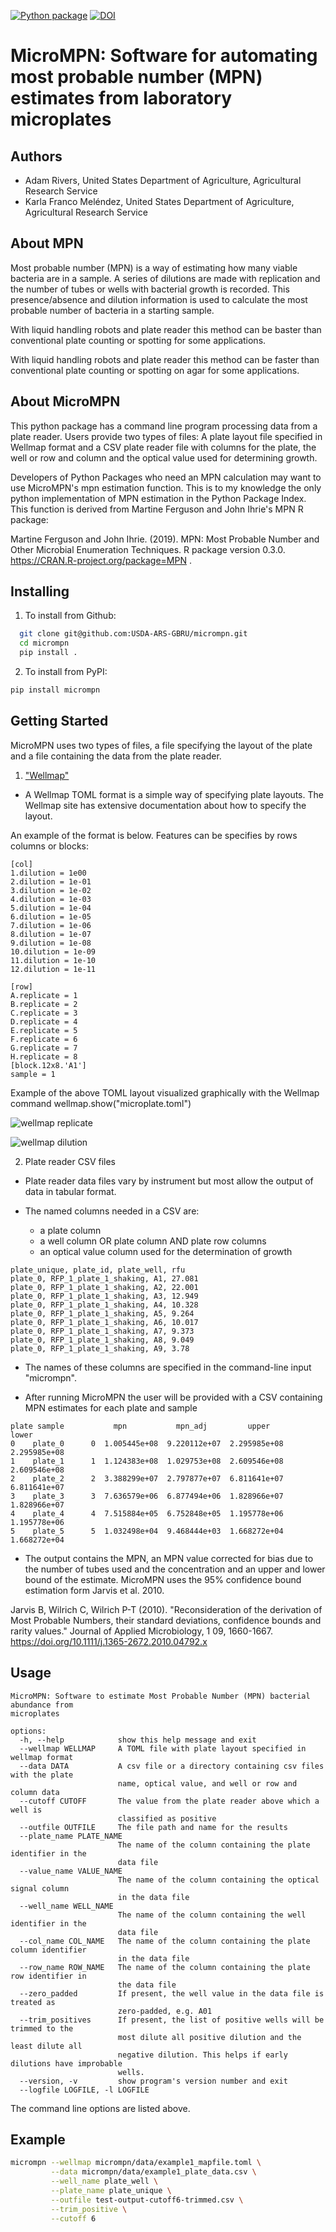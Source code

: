 [![Python package](https://github.com/USDA-ARS-GBRU/micrompn/actions/workflows/python-package.yml/badge.svg)](https://github.com/USDA-ARS-GBRU/micrompn/actions/workflows/python-package.yml)
[![DOI](https://zenodo.org/badge/632734005.svg)](https://zenodo.org/badge/latestdoi/632734005)

# MicroMPN: Software for automating most probable number (MPN) estimates from laboratory microplates


## Authors

* Adam Rivers, United States Department of Agriculture, Agricultural Research Service
* Karla Franco Meléndez, United States Department of Agriculture, Agricultural Research Service


## About MPN

Most probable number (MPN) is a  way of estimating how many viable bacteria are in a sample. 
A series of dilutions are made with replication and the  number of  tubes  or wells with bacterial growth is recorded.
This presence/absence and dilution information is used to calculate the most probable number of bacteria in a starting sample.

With liquid handling robots and plate reader this method can be baster than conventional plate counting or 
spotting for some applications. 


With liquid handling robots and plate reader this method can be faster than conventional plate counting or 
spotting on agar for some applications. 



## About MicroMPN

This python package has a command line program processing data from a plate reader. Users provide two types of files: 
A plate layout file specified in Wellmap format and a  CSV plate reader file with columns for the plate, 
the well or row and column and the optical value used for determining growth.

Developers of Python Packages who need an MPN calculation may want to use MicroMPN's mpn estimation function.
This is to my knowledge the only python implementation of MPN estimation in the Python Package Index.
This function is derived from Martine Ferguson and John Ihrie's MPN R package:

Martine Ferguson and John Ihrie. (2019). MPN: Most Probable Number and 
Other Microbial Enumeration Techniques. R package version 0.3.0. <https://CRAN.R-project.org/package=MPN> .



## Installing


1. To install from Github: 

```bash
  git clone git@github.com:USDA-ARS-GBRU/micrompn.git
  cd micrompn
  pip install .
```
2. To install from PyPI:

```bash
pip install micrompn
```

## Getting Started

MicroMPN uses two types of files, a file specifying the layout of the plate and a file containing the data from the plate reader.

1. ["Wellmap"](https://wellmap.readthedocs.io/en/latest/index.html)

- A Wellmap TOML format is a simple way of specifying plate layouts. The Wellmap site has extensive documentation about how to specify the layout. 
   
An example of the format is below. Features can be specifies by rows columns or blocks:

```
[col]
1.dilution = 1e00
2.dilution = 1e-01
3.dilution = 1e-02
4.dilution = 1e-03
5.dilution = 1e-04
6.dilution = 1e-05
7.dilution = 1e-06
8.dilution = 1e-07
9.dilution = 1e-08
10.dilution = 1e-09
11.dilution = 1e-10
12.dilution = 1e-11

[row]
A.replicate = 1
B.replicate = 2
C.replicate = 3
D.replicate = 4
E.replicate = 5
F.replicate = 6
G.replicate = 7
H.replicate = 8
[block.12x8.'A1']
sample = 1
```

Example of the above TOML layout visualized graphically with the Wellmap command wellmap.show("microplate.toml")

![wellmap replicate](https://github.com/USDA-ARS-GBRU/micrompn/assets/68250738/59f471f0-74e5-44f3-9518-4b287d439745)

![wellmap dilution](https://github.com/USDA-ARS-GBRU/micrompn/assets/68250738/5a1d4203-f26e-46af-8d8c-24580c84e699)


2. Plate reader CSV files

- Plate reader data files vary by instrument but most allow the output of data in tabular format.

- The named columns needed in a CSV are:

    * a plate column
    * a well column OR plate column AND plate row columns
    * an optical value column used for the determination of growth

```
plate_unique, plate_id, plate_well, rfu
plate_0, RFP_1_plate_1_shaking, A1, 27.081
plate_0, RFP_1_plate_1_shaking, A2, 22.001
plate_0, RFP_1_plate_1_shaking, A3, 12.949
plate_0, RFP_1_plate_1_shaking, A4, 10.328
plate_0, RFP_1_plate_1_shaking, A5, 9.264
plate_0, RFP_1_plate_1_shaking, A6, 10.017
plate_0, RFP_1_plate_1_shaking, A7, 9.373
plate_0, RFP_1_plate_1_shaking, A8, 9.049
plate_0, RFP_1_plate_1_shaking, A9, 3.78

```

- The names of these columns are specified in the command-line input "micrompn".

- After running MicroMPN the user will be provided with a CSV containing MPN estimates for each plate and sample

```
plate sample           mpn           mpn_adj         upper         lower
0    plate_0      0  1.005445e+08  9.220112e+07  2.295985e+08  2.295985e+08
1    plate_1      1  1.124383e+08  1.029753e+08  2.609546e+08  2.609546e+08
2    plate_2      2  3.388299e+07  2.797877e+07  6.811641e+07  6.811641e+07
3    plate_3      3  7.636579e+06  6.877494e+06  1.828966e+07  1.828966e+07
4    plate_4      4  7.515884e+05  6.752848e+05  1.195778e+06  1.195778e+06
5    plate_5      5  1.032498e+04  9.468444e+03  1.668272e+04  1.668272e+04
```

- The output contains the MPN, an MPN value corrected for bias due to the number of tubes used and the concentration and an upper and lower bound of the estimate. MicroMPN uses the 95% confidence bound estimation form Jarvis et al. 2010.

Jarvis B, Wilrich C, Wilrich P-T (2010). "Reconsideration of the derivation of Most Probable Numbers, 
their standard deviations, confidence bounds and rarity values." Journal of Applied Microbiology, 1
09, 1660-1667. <https://doi.org/10.1111/j.1365-2672.2010.04792.x>

## Usage

```
MicroMPN: Software to estimate Most Probable Number (MPN) bacterial abundance from
microplates

options:
  -h, --help            show this help message and exit
  --wellmap WELLMAP     A TOML file with plate layout specified in wellmap format
  --data DATA           A csv file or a directory containing csv files with the plate
                        name, optical value, and well or row and column data
  --cutoff CUTOFF       The value from the plate reader above which a well is
                        classified as positive
  --outfile OUTFILE     The file path and name for the results
  --plate_name PLATE_NAME
                        The name of the column containing the plate identifier in the
                        data file
  --value_name VALUE_NAME
                        The name of the column containing the optical signal column
                        in the data file
  --well_name WELL_NAME
                        The name of the column containing the well identifier in the
                        data file
  --col_name COL_NAME   The name of the column containing the plate column identifier
                        in the data file
  --row_name ROW_NAME   The name of the column containing the plate row identifier in
                        the data file
  --zero_padded         If present, the well value in the data file is treated as
                        zero-padded, e.g. A01
  --trim_positives      If present, the list of positive wells will be trimmed to the
                        most dilute all positive dilution and the least dilute all
                        negative dilution. This helps if early dilutions have improbable
                        wells.
  --version, -v         show program's version number and exit
  --logfile LOGFILE, -l LOGFILE
```

The command line options are listed above.

## Example


```bash
micrompn --wellmap micrompn/data/example1_mapfile.toml \
         --data micrompn/data/example1_plate_data.csv \
         --well_name plate_well \
         --plate_name plate_unique \
         --outfile test-output-cutoff6-trimmed.csv \
         --trim_positive \
         --cutoff 6
```


